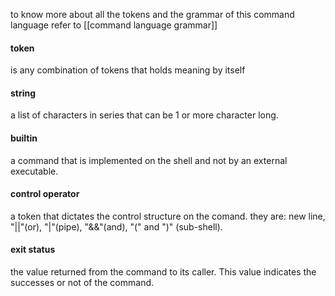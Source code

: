 to know more about all the tokens and the grammar of this command language refer to [[command language grammar]]
#### token
is any combination of tokens that holds meaning by itself

#### string
a list of characters in series that can be 1 or more character long.

#### builtin
a command that is implemented on the shell and not by an external executable.

#### control operator
a token that dictates the control structure on the comand. they are: new line, "||"(or), "|"(pipe), "&&"(and), "(" and ")" (sub-shell).

#### exit status
the value returned from the command to its caller. This value indicates the successes or not of the command.